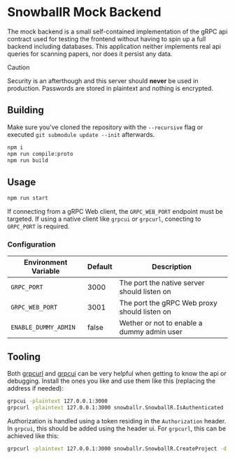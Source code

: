 # SnowballR Mock Backend

The mock backend is a small self-contained implementation of the gRPC api
contract used for testing the frontend without having to spin up a full backend
including databases. This application neither implements real api queries for
scanning papers, nor does it persist any data.

> [!CAUTION]
> Security is an afterthough and this server should **never** be used in
> production. Passwords are stored in plaintext and nothing is encrypted.

## Building

Make sure you've cloned the repository with the `--recursive` flag or executed
`git submodule update --init` afterwards.

```sh
npm i
npm run compile:proto
npm run build
```

## Usage

```sh
npm run start
```

If connecting from a gRPC Web client, the `GRPC_WEB_PORT` endpoint must be
targeted. If using a native client like `grpcui` or `grpcurl`, conecting to
`GRPC_PORT` is required.

### Configuration

| Environment Variable | Default | Description                                  |
| -------------------- | ------- | -------------------------------------------- |
| `GRPC_PORT`          | 3000    | The port the native server should listen on  |
| `GRPC_WEB_PORT`      | 3001    | The port the gRPC Web proxy should listen on |
| `ENABLE_DUMMY_ADMIN` | false   | Wether or not to enable a dummy admin user   |

## Tooling

Both [grpcurl](https://github.com/fullstorydev/grpcurl) and
[grpcui](https://github.com/fullstorydev/grpcui) can be very helpful when
getting to know the api or debugging. Install the ones you like and use them
like this (replacing the address if needed):

```sh
grpcui -plaintext 127.0.0.1:3000
grpcurl -plaintext 127.0.0.1:3000 snowballr.SnowballR.IsAuthenticated
```

Authorization is handled using a token residing in the `Authorization` header.
In `grpcui`, this should be added using the header ui. For `grpcurl`, this can
be achieved like this:

```sh
grpcurl -plaintext 127.0.0.1:3000 snowballr.SnowballR.CreateProject -d '{"name": "Foo"}' -H Authorization:<access-token>
```
